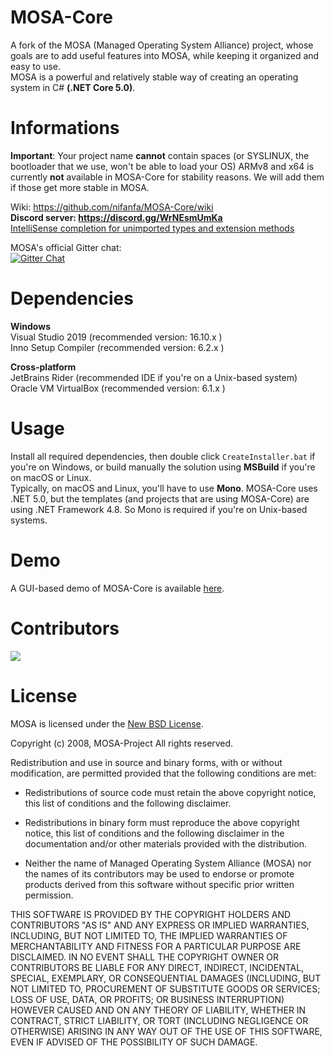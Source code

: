 # MOSA-Core
A fork of the MOSA (Managed Operating System Alliance) project, whose goals are to add useful features into MOSA, while keeping it organized and easy to use.<br/>
MOSA is a powerful and relatively stable way of creating an operating system in C# **(.NET Core 5.0)**.

# Informations
**Important**: Your project name **cannot** contain spaces (or SYSLINUX, the bootloader that we use, won't be able to load your OS)
ARMv8 and x64 is currently **not** available in MOSA-Core for stability reasons. We will add them if those get more stable in MOSA.

Wiki: https://github.com/nifanfa/MOSA-Core/wiki<br/>
**Discord server: https://discord.gg/WrNEsmUmKa<br/>**
[IntelliSense completion for unimported types and extension methods](https://docs.microsoft.com/en-us/visualstudio/ide/reference/intellisense-completion-unimported-types-extension-methods?view=vs-2019)<br/>

MOSA's official Gitter chat:<br/>
[![Gitter Chat][gitter-image]][gitter-chat]

[gitter-image]: https://img.shields.io/badge/gitter-join%20chat%20-blue.svg
[gitter2-image]: https://badges.gitter.im/Join%20Chat.svg
[gitter-chat]: https://gitter.im/mosa/MOSA-Project

# Dependencies
**Windows**<br/>
Visual Studio 2019 (recommended version: 16.10.x )<br/>
Inno Setup Compiler (recommended version: 6.2.x )<br/>

**Cross-platform**<br/>
JetBrains Rider (recommended IDE if you're on a Unix-based system)<br/>
Oracle VM VirtualBox (recommended version: 6.1.x )<br/>

# Usage
Install all required dependencies, then double click ``CreateInstaller.bat`` if you're on Windows, or build manually the solution using **MSBuild** if you're on macOS or Linux.<br/>
Typically, on macOS and Linux, you'll have to use **Mono**. MOSA-Core uses .NET 5.0, but the templates (and projects that are using MOSA-Core) are using .NET Framework 4.8. So Mono is required if you're on Unix-based systems.

# Demo
A GUI-based demo of MOSA-Core is available [here](https://github.com/nifanfa/MOSA-GUI-Sample).

# Contributors
<a href = "https://github.com/Tanu-N-Prabhu/Python/graphs/contributors">
  <img src = "https://contrib.rocks/image?repo=nifanfa/MOSA-Core"/>
</a>

# License

MOSA is licensed under the [New BSD License](http://en.wikipedia.org/wiki/New_BSD).

Copyright (c) 2008, MOSA-Project
All rights reserved.

Redistribution and use in source and binary forms, 
with or without modification, are permitted provided 
that the following conditions are met:

* Redistributions of source code must retain the
  above copyright notice, this list of conditions 
  and the following disclaimer.

* Redistributions in binary form must reproduce the 
  above copyright notice, this list of conditions and 
  the following disclaimer in the documentation and/or 
  other materials provided with the distribution.

* Neither the name of Managed Operating System Alliance (MOSA) 
  nor the names of its contributors may be used to endorse 
  or promote products derived from this software without 
  specific prior written permission.

THIS SOFTWARE IS PROVIDED BY THE COPYRIGHT HOLDERS AND 
CONTRIBUTORS "AS IS" AND ANY EXPRESS OR IMPLIED WARRANTIES,
INCLUDING, BUT NOT LIMITED TO, THE IMPLIED WARRANTIES 
OF MERCHANTABILITY AND FITNESS FOR A PARTICULAR PURPOSE ARE 
DISCLAIMED. IN NO EVENT SHALL THE COPYRIGHT OWNER OR CONTRIBUTORS
BE LIABLE FOR ANY DIRECT, INDIRECT, INCIDENTAL, SPECIAL, 
EXEMPLARY, OR CONSEQUENTIAL DAMAGES (INCLUDING, BUT NOT LIMITED TO, 
PROCUREMENT OF SUBSTITUTE GOODS OR SERVICES; LOSS OF USE, DATA, 
OR PROFITS; OR BUSINESS INTERRUPTION) HOWEVER CAUSED AND ON ANY 
THEORY OF LIABILITY, WHETHER IN CONTRACT, STRICT LIABILITY, OR TORT 
(INCLUDING NEGLIGENCE OR OTHERWISE) ARISING IN ANY WAY OUT OF
THE USE OF THIS SOFTWARE, EVEN IF ADVISED OF THE POSSIBILITY 
OF SUCH DAMAGE.
